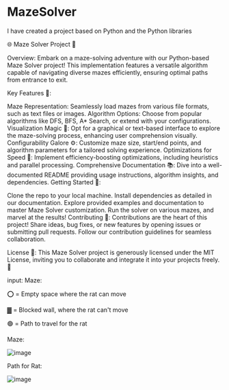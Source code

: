 # MazeSolver
I have created a project based on Python and the Python libraries 

🌐 Maze Solver Project 🧩

Overview:
Embark on a maze-solving adventure with our Python-based Maze Solver project! This implementation features a versatile algorithm capable of navigating diverse mazes efficiently, ensuring optimal paths from entrance to exit.

Key Features 🚀:

Maze Representation: Seamlessly load mazes from various file formats, such as text files or images.
Algorithm Options: Choose from popular algorithms like DFS, BFS, A* Search, or extend with your configurations.
Visualization Magic 🎨: Opt for a graphical or text-based interface to explore the maze-solving process, enhancing user comprehension visually.
Configurability Galore ⚙️: Customize maze size, start/end points, and algorithm parameters for a tailored solving experience.
Optimizations for Speed 🚄: Implement efficiency-boosting optimizations, including heuristics and parallel processing.
Comprehensive Documentation 📚: Dive into a well-documented README providing usage instructions, algorithm insights, and dependencies.
Getting Started 🏁:

Clone the repo to your local machine.
Install dependencies as detailed in our documentation.
Explore provided examples and documentation to master Maze Solver customization.
Run the solver on various mazes, and marvel at the results!
Contributing 🤝:
Contributions are the heart of this project! Share ideas, bug fixes, or new features by opening issues or submitting pull requests. Follow our contribution guidelines for seamless collaboration.

License 📜:
This Maze Solver project is generously licensed under the MIT License, inviting you to collaborate and integrate it into your projects freely. 🎉


input: 
Maze:

⭕ = Empty space where the rat can move

▓ = Blocked wall, where the rat can't move

🟢 = Path to travel for the rat

Maze:

![image](https://github.com/Prathamesh2141/MazeSolver/assets/119419554/923dac45-5fc8-455c-bd47-b49c4cc28a4a)


Path for Rat:

![image](https://github.com/Prathamesh2141/MazeSolver/assets/119419554/a7dbfdf3-07fe-4229-9ed5-60a53bd7cefd)



